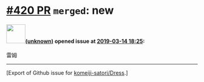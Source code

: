 # [\#420 PR](https://github.com/komeiji-satori/Dress/pull/420) `merged`: new

#### <img src="(unknown)" width="50">[(unknown)]((unknown)) opened issue at [2019-03-14 18:25](https://github.com/komeiji-satori/Dress/pull/420):

雷姆




-------------------------------------------------------------------------------



[Export of Github issue for [komeiji-satori/Dress](https://github.com/komeiji-satori/Dress).]

